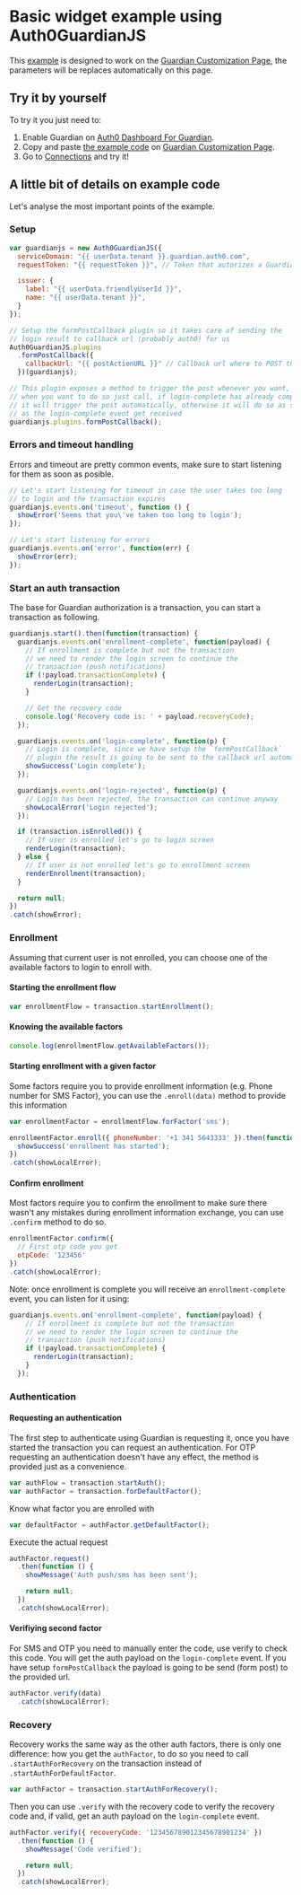 # Basic widget example using Auth0GuardianJS
This [example](basic_widget.html) is designed to work on the [Guardian Customization Page](https://manage.auth0.com/#/guardian_mfa_page),
the parameters will be replaces automatically on this page.

## Try it by yourself
To try it you just need to:

1. Enable Guardian on [Auth0 Dashboard For Guardian](https://manage.auth0.com/#/guardian).
1. Copy and paste [the example code](basic_widget.html) on [Guardian Customization Page](https://manage.auth0.com/#/guardian_mfa_page).
1. Go to [Connections](https://manage.auth0.com/#/connections/database) and try it!

## A little bit of details on example code
Let's analyse the most important points of the example.

### Setup

```js
var guardianjs = new Auth0GuardianJS({
  serviceDomain: "{{ userData.tenant }}.guardian.auth0.com",
  requestToken: "{{ requestToken }}", // Token that autorizes a Guardian authentication Transaction

  issuer: {
    label: "{{ userData.friendlyUserId }}",
    name: "{{ userData.tenant }}",
  }
});

// Setup the formPostCallback plugin so it takes care of sending the
// login result to callback url (probably auth0) for us
Auth0GuardianJS.plugins
  .formPostCallback({
    callbackUrl: "{{ postActionURL }}" // Callback url where to POST the result
  })(guardianjs);

// This plugin exposes a method to trigger the post whenever you want,
// when you want to do so just call, if login-complete has already complete
// it will trigger the post automatically, otherwise it will do so as soon
// as the login-complete event get received
guardianjs.plugins.formPostCallback();
```

### Errors and timeout handling
Errors and timeout are pretty common events, make sure to start listening for
them as soon as posible.

```js
// Let's start listening for timeout in case the user takes too long
// to login and the transaction expires
guardianjs.events.on('timeout', function () {
  showError('Seems that you\'ve taken too long to login');
});

// Let's start listening for errors
guardianjs.events.on('error', function(err) {
  showError(err);
});
```

### Start an auth transaction
The base for Guardian authorization is a transaction, you can start a transaction
as following.

```js
guardianjs.start().then(function(transaction) {
  guardianjs.events.on('enrollment-complete', function(payload) {
    // If enrollment is complete but not the transaction
    // we need to render the login screen to continue the
    // transaction (push notifications)
    if (!payload.transactionComplete) {
      renderLogin(transaction);
    }

    // Get the recovery code
    console.log('Recovery code is: ' + payload.recoveryCode);
  });

  guardianjs.events.on('login-complete', function(p) {
    // Login is complete, since we have setup the `formPostCallback`
    // plugin the result is going to be sent to the callback url automatically
    showSuccess('Login complete');
  });

  guardianjs.events.on('login-rejected', function(p) {
    // Login has been rejected, the transaction can continue anyway
    showLocalError('Login rejected');
  });

  if (transaction.isEnrolled()) {
    // If user is enrolled let's go to login screen
    renderLogin(transaction);
  } else {
    // If user is not enrolled let's go to enrollment screen
    renderEnrollment(transaction);
  }

  return null;
})
.catch(showError);
```

### Enrollment
Assuming that current user is not enrolled, you can choose one of the available
factors to login to enroll with.

#### Starting the enrollment flow
```js
var enrollmentFlow = transaction.startEnrollment();
```

#### Knowing the available factors
```js
console.log(enrollmentFlow.getAvailableFactors());
```

#### Starting enrollment with a given factor
Some factors require you to provide enrollment information (e.g. Phone number for SMS Factor),
you can use the `.enroll(data)` method to provide this information

```js
var enrollmentFactor = enrollmentFlow.forFactor('sms');

enrollmentFactor.enroll({ phoneNumber: '+1 341 5643333' }).then(function () {
  showSuccess('enrollment has started');
})
.catch(showLocalError);
```

#### Confirm enrollment
Most factors require you to confirm the enrollment to make sure there wasn't any
mistakes during enrollment information exchange, you can use `.confirm` method to
do so.

```js
enrollmentFactor.confirm({
  // First otp code you get
  otpCode: '123456'
})
.catch(showLocalError);
```

Note: once enrollment is complete you will receive an `enrollment-complete` event,
you can listen for it using:

```js
guardianjs.events.on('enrollment-complete', function(payload) {
    // If enrollment is complete but not the transaction
    // we need to render the login screen to continue the
    // transaction (push notifications)
    if (!payload.transactionComplete) {
      renderLogin(transaction);
    }
  });
```

### Authentication

#### Requesting an authentication
The first step to authenticate using Guardian is requesting it, once you
have started the transaction you can request an authentication. For OTP
requesting an authentication doesn't have any effect, the method is
provided just as a convenience.

```js
var authFlow = transaction.startAuth();
var authFactor = transaction.forDefaultFactor();
```

Know what factor you are enrolled with
```js
var defaultFactor = authFactor.getDefaultFactor();
```

Execute the actual request
```js
authFactor.request()
  .then(function () {
    showMessage('Auth push/sms has been sent');

    return null;
  })
  .catch(showLocalError);
```

#### Verifiying second factor
For SMS and OTP you need to manually enter the code, use verify to check this code.
You will get the auth payload on the `login-complete` event. If you have setup
`formPostCallback` the payload is going to be send (form post) to the provided url.

```js
authFactor.verify(data)
  .catch(showLocalError);
```

### Recovery
Recovery works the same way as the other auth factors, there is only one difference:
how you get the `authFactor`, to do so you need to call `.startAuthForRecovery` on
the transaction instead of `.startAuthForDefaultFactor`.

```js
var authFactor = transaction.startAuthForRecovery();
```

Then you can use `.verify` with the recovery code to verify the recovery code
and, if valid, get an auth payload on the `login-complete` event.

```js
authFactor.verify({ recoveryCode: '123456789012345678901234' })
  .then(function () {
    showMessage('Code verified');

    return null;
  })
  .catch(showLocalError);
```
